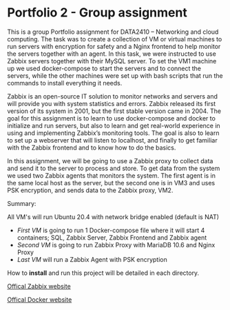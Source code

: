 # Portfolio 2 - Group assignment

This is a group Portfolio assignment for DATA2410 – Networking and cloud computing. The task was to create a collection of VM or virtual machines to run servers with encryption for safety and a Nginx frontend to help monitor the servers together with an agent. In this task, we were instructed to use Zabbix servers together with their MySQL server. To set the VM1 machine up we used docker-compose to start the servers and to connect the servers, while the other machines were set up with bash scripts that run the commands to install everything it needs. 

Zabbix is an open-source IT solution to monitor networks and servers and will provide you with system statistics and errors. Zabbix released its first version of its system in 2001, but the first stable version came in 2004. The goal for this assignment is to learn to use docker-compose and docker to initialize and run servers, but also to learn and get real-world experience in using and implementing Zabbix’s monitoring tools. The goal is also to learn to set up a webserver that will listen to localhost, and finally to get familiar with the Zabbix frontend and to know how to do the basics.

In this assignment, we will be going to use a Zabbix proxy to collect data and send it to the server to process and store. To get data from the system we used two Zabbix agents that monitors the system. The first agent is in the same local host as the server, but the second one is in VM3 and uses PSK encryption, and sends data to the Zabbix proxy, VM2.

Summary:

All VM's will run Ubuntu 20.4 with network bridge enabled (default is NAT)
 - *First VM* is going to run 1 Docker-compose file where it will start 4 containers; SQL, Zabbix Server, Zabbix Frontend and Zabbix agent
 - *Second VM* is going to run Zabbix Proxy with MariaDB 10.6 and Nginx Proxy
 - *Last VM* will run a Zabbix Agent with PSK encryption

How to **install** and run this project will be detailed in each directory.

[Offical Zabbix website](https://www.zabbix.com "Zabbix's Homepage")

[Offical Docker website](https://www.docker.com "Docker's Homepage")
